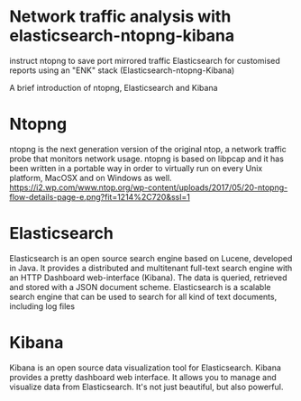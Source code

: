 # Network traffic analysis with elasticsearch-ntopng-kibana
instruct ntopng to save port mirrored traffic Elasticsearch for customised reports using an "ENK" stack (Elasticsearch-ntopng-Kibana)

A brief introduction of ntopng,  Elasticsearch and Kibana

# Ntopng
ntopng is the next generation version of the original ntop, a network traffic probe that monitors network usage. ntopng is based on libpcap and it has been written in a portable way in order to virtually run on every Unix platform, MacOSX and on Windows as well.
https://i2.wp.com/www.ntop.org/wp-content/uploads/2017/05/20-ntopng-flow-details-page-e.png?fit=1214%2C720&ssl=1

# Elasticsearch
Elasticsearch is an open source search engine based on Lucene, developed in Java. It provides a distributed and multitenant full-text search engine with an HTTP Dashboard web-interface (Kibana). The data is queried, retrieved and stored with a JSON document scheme. Elasticsearch is a scalable search engine that can be used to search for all kind of text documents, including log files

# Kibana
Kibana is an open source data visualization tool for Elasticsearch. Kibana provides a pretty dashboard web interface. It allows you to manage and visualize data from Elasticsearch. It's not just beautiful, but also powerful.


